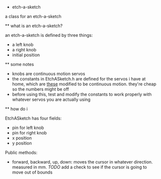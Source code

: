 * etch-a-sketch

a class for an etch-a-sketch

** what is an etch-a-sketch?

an etch-a-sketch is defined by three things:
- a left knob
- a right knob
- initial position

** some notes

- knobs are continuous motion servos
- the constants in EtchASketch.h are defined for the servos i have at home, which are [these](http://www.amazon.com/gp/product/B00KA393PK/ref=oh_aui_detailpage_o00_s00) modified to be continuous motion. they're cheap so the numbers might be off
- before using this, test and modify the constants to work properly with whatever servos you are actually using

** how do i

EtchASketch has four fields:
- pin for left knob
- pin for right knob
- x position
- y position

Public methods:
- forward, backward, up, down: moves the cursor in whatever direction. measured in mm. *TODO* add a check to see if the cursor is going to move out of bounds
